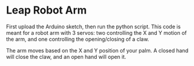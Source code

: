 <h1> Leap Robot Arm </h1>

First upload the Arduino sketch, then run the python script. This code is meant for a robot arm with 3 servos: two controlling the X and Y motion of the arm, and one controlling the opening/closing of a claw.

The arm moves based on the X and Y position of your palm. A closed hand will close the claw, and an open hand will open it.
